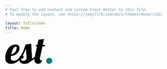 ```yaml
---
# Feel free to add content and custom Front Matter to this file.
# To modify the layout, see https://jekyllrb.com/docs/themes/#overriding-theme-defaults

layout: fullscreen
title: Home
---
```

<svg viewBox="0 0 65 35" xmlns="http://www.w3.org/2000/svg" style="max-width: 30%; max-height: 30%;"><g aria-label="est." font-size="52.208"><path d="M8.144 34.666q-3.863 0-6.003-1.984Q0 30.646 0 26.365q0-3.602 1.41-7.935 1.41-4.334 4.594-7.466 3.185-3.185 8.092-3.185 5.743 0 5.743 5.012 0 2.924-1.67 5.378-1.671 2.453-4.438 3.967-2.767 1.462-5.9 1.671-.104 1.566-.104 2.088 0 2.559.887 3.498.888.888 2.872.888 2.82 0 4.803-1.305 2.036-1.306 4.438-3.968h1.775q-5.795 9.658-14.358 9.658zm.105-13.365q1.932-.104 3.654-1.357 1.776-1.253 2.82-3.185 1.096-1.932 1.096-4.072t-1.305-2.14q-1.88 0-3.707 3.288-1.775 3.29-2.558 7.466z" /><path d="M26.678 34.666q-2.506 0-4.228-.94-1.723-.991-2.559-2.505-.835-1.567-.835-3.237 0-1.723.835-2.976.783-1.305 1.932-1.88 2.036-3.654 3.55-7.361 1.514-3.76 2.872-8.092L35.97 6.63q.262 6.683.888 14.462.261 3.133.261 4.542 0 1.201-.209 1.984 2.454-1.41 3.76-2.61h2.192q-3.341 3.863-7.988 6.526-1.514 1.618-3.759 2.401-2.193.731-4.438.731zm-1.67-4.124q1.931 0 3.237-1.149 1.305-1.148 1.305-3.706 0-1.567-.313-4.386-.522-5.952-.68-7.988-1.252 4.125-4.228 9.868 1.2.626 1.2 1.827 0 .992-.678 1.775-.626.783-1.618.783-1.097 0-1.41-.679 0 1.88.73 2.767.784.888 2.455.888z" /><path d="M45.578 34.666q-2.663 0-3.968-1.618-1.253-1.619-1.253-4.281 0-1.358.313-2.767l3.342-15.663h-1.723l.417-2.088h1.723l1.566-7.205L53.722 0q-.47 1.984-.522 2.35-.365 1.461-1.253 5.899h3.133l-.418 2.088H51.53L48.188 26q-.26 1.148-.26 1.827 0 1.88 1.826 1.88.94 0 1.358-.157-1.044 3.028-2.454 4.072-1.41 1.044-3.08 1.044z" /><path d="M60.823 34.562q-1.723 0-2.924-1.2-1.2-1.202-1.2-2.925 0-1.722 1.2-2.923 1.2-1.253 2.924-1.253 1.722 0 2.923 1.253Q65 28.714 65 30.437t-1.253 2.924q-1.2 1.2-2.923 1.2z" fill="teal"/></g></svg>